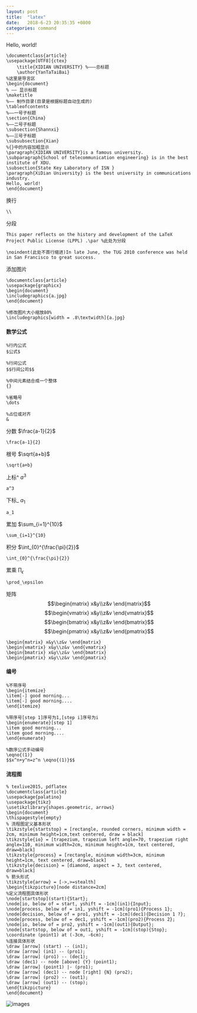```yaml
---
layout: post
title:  "latex"
date:   2018-6-23 20:35:35 +0800
categories: command
---
```

<head>
    <script src="https://cdn.mathjax.org/mathjax/latest/MathJax.js?config=TeX-AMS-MML_HTMLorMML" type="text/javascript"></script>
    <script type="text/x-mathjax-config">
        MathJax.Hub.Config({
            tex2jax: {
            skipTags: ['script', 'noscript', 'style', 'textarea', 'pre'],
            inlineMath: [['$','$']]
            }
        });
    </script>
</head>

Hello, world!
```
\documentclass{article}
\usepackage[UTF8]{ctex}
    \title{XIDIAN UNIVERSITY} %———总标题
    \author{YanTaTaiBai}
%这里是导言区
\begin{document}
% —— 显示标题
\maketitle
%—— 制作目录(目录是根据标题自动生成的)
\tableofcontents
%——一号子标题
\section{China}
%——二号子标题
\subsection{Shannxi}
%——三号子标题
\subsubsection{Xian}
%{}中的内容加粗显示
\paragraph{XIDIAN UNIVERSITY}is a famous university.
\subparagraph{School of telecommunication engineering} is in the best institute of XDU.
\subsection{State Key Laboratory of ISN }
\paragraph{XiDian University} is the best university in communications industry. 
Hello, world!
\end{document}
```

换行
```
\\
```

分段
```
This paper reflects on the history and development of the LaTeX Project Public License (LPPL) .\par %此处为分段

\noindent(此处不首行缩进)In late June, the TUG 2010 conference was held in San Francisco to great success. 
```

添加图片
```
\documentclass{article}
\usepackage{graphicx}
\begin{document}
\includegraphics{a.jpg}
\end{document}

%修改图片大小缩放80%
\includegraphics[width = .8\textwidth]{a.jpg}
```

#### 数学公式
```
%行内公式
$公式$

%行间公式
$$行间公司$$

%中间元素结合成一个整体
{}

%省略号
\dots

%占位或对齐
&
```

分数
$\frac{a-1}{2}$
``` 
\frac{a-1}{2}
```

根号
$\sqrt{a+b}$
```
\sqrt{a+b}
```

上标^
$a^3$
```
a^3 
```

下标_
$a_1$
```
a_1
```

累加
$\sum_{i=1}^{10}$
```
\sum_{i=1}^{10}
```

积分
$\int_{0}^{\frac{\pi}{2}}$
```
\int_{0}^{\frac{\pi}{2}}
```

累乘
$\prod_\epsilon$
```
\prod_\epsilon
```

矩阵
$$\begin{matrix} x&y\\z&v \end{matrix}$$
$$\begin{vmatrix} x&y\\z&v \end{vmatrix}$$
$$\begin{bmatrix} x&y\\z&v \end{bmatrix}$$
$$\begin{pmatrix} x&y\\z&v \end{pmatrix}$$
```
\begin{matrix} x&y\\z&v \end{matrix}
\begin{vmatrix} x&y\\z&v \end{vmatrix}
\begin{bmatrix} x&y\\z&v \end{bmatrix}
\begin{pmatrix} x&y\\z&v \end{pmatrix}
```

#### 编号
```
%不带序号
\begin{itemize}
\item[-] good morning...
\item[-] good morning....
\end{itemize}

%带序号[step 1]序号为1,[step i]序号为i
\begin{enumerate}[step 1]
\item good morning...
\item good morning....
\end{enumerate}

%数序公式手动编号
\eqno{(1)}
$$x^n+y^n=z^n \eqno{(1)}$$
```

#### 流程图
```
% texlive2015, pdflatex
\documentclass{article}
\usepackage{palatino}
\usepackage{tikz}
\usetikzlibrary{shapes.geometric, arrows}
\begin{document}
\thispagestyle{empty}
% 流程图定义基本形状
\tikzstyle{startstop} = [rectangle, rounded corners, minimum width = 2cm, minimum height=1cm,text centered, draw = black]
\tikzstyle{io} = [trapezium, trapezium left angle=70, trapezium right angle=110, minimum width=2cm, minimum height=1cm, text centered, draw=black]
\tikzstyle{process} = [rectangle, minimum width=3cm, minimum height=1cm, text centered, draw=black]
\tikzstyle{decision} = [diamond, aspect = 3, text centered, draw=black]
% 箭头形式
\tikzstyle{arrow} = [->,>=stealth]
\begin{tikzpicture}[node distance=2cm]
%定义流程图具体形状
\node[startstop](start){Start};
\node[io, below of = start, yshift = -1cm](in1){Input};
\node[process, below of = in1, yshift = -1cm](pro1){Process 1};
\node[decision, below of = pro1, yshift = -1cm](dec1){Decision 1 ?};
\node[process, below of = dec1, yshift = -1cm](pro2){Process 2};
\node[io, below of = pro2, yshift = -1cm](out1){Output};
\node[startstop, below of = out1, yshift = -1cm](stop){Stop};
\coordinate (point1) at (-3cm, -6cm);
%连接具体形状
\draw [arrow] (start) -- (in1);
\draw [arrow] (in1) -- (pro1);
\draw [arrow] (pro1) -- (dec1);
\draw (dec1) -- node [above] {Y} (point1);
\draw [arrow] (point1) |- (pro1);
\draw [arrow] (dec1) -- node [right] {N} (pro2);
\draw [arrow] (pro2) -- (out1);
\draw [arrow] (out1) -- (stop);
\end{tikzpicture}
\end{document}
```

![images](/source/latex.png)
